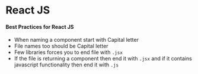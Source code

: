 # React JS 

#### Best Practices for React JS
- When naming a component start with Capital letter 
- File names too should be Capital letter
- Few libraries forces you to end file with `.jsx`
- If the file is returning a component then end it with `.jsx` and if it contains javascript functionality then end it with `.js`